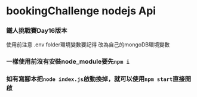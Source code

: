 # bookingChallenge nodejs Api

### 鐵人挑戰賽Day16版本

使用前注意 .env folder環境變數要記得 改為自己的mongoDB環境變數

### 一樣使用前沒有安裝node_module要先`npm i` 

### 如有寫腳本把`node index.js`啟動換掉，就可以使用`npm start`直接開啟
